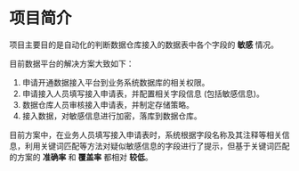 # 项目简介

项目主要目的是自动化的判断数据仓库接入的数据表中各个字段的 **敏感** 情况。

目前数据平台的解决方案大致如下：

1. 申请开通数据接入平台到业务系统数据库的相关权限。
2. 申请接入人员填写接入申请表，并配置相关字段信息 (包括敏感信息)。
3. 数据仓库人员审核接入申请表，并制定存储策略。
4. 接入数据，对敏感信息进行加密，落库到数据仓库。

目前方案中，在业务人员填写接入申请表时，系统根据字段名称及其注释等相关信息，利用关键词匹配等方法对疑似敏感信息的字段进行了提示，但基于关键词匹配的方案的 **准确率** 和 **覆盖率** 都相对 **较低**。
